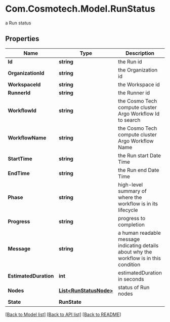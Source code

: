 # Com.Cosmotech.Model.RunStatus
a Run status

## Properties

Name | Type | Description | Notes
------------ | ------------- | ------------- | -------------
**Id** | **string** | the Run id | [optional] 
**OrganizationId** | **string** | the Organization id | [optional] 
**WorkspaceId** | **string** | the Workspace id | [optional] 
**RunnerId** | **string** | the Runner id | [optional] 
**WorkflowId** | **string** | the Cosmo Tech compute cluster Argo Workflow Id to search | [optional] 
**WorkflowName** | **string** | the Cosmo Tech compute cluster Argo Workflow Name | [optional] 
**StartTime** | **string** | the Run start Date Time | [optional] 
**EndTime** | **string** | the Run end Date Time | [optional] 
**Phase** | **string** | high-level summary of where the workflow is in its lifecycle | [optional] 
**Progress** | **string** | progress to completion | [optional] 
**Message** | **string** | a  human readable message indicating details about why the workflow is in this condition | [optional] 
**EstimatedDuration** | **int** | estimatedDuration in seconds | [optional] 
**Nodes** | [**List&lt;RunStatusNode&gt;**](RunStatusNode.md) | status of Run nodes | [optional] 
**State** | **RunState** |  | [optional] 

[[Back to Model list]](../README.md#documentation-for-models) [[Back to API list]](../README.md#documentation-for-api-endpoints) [[Back to README]](../README.md)

